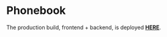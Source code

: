 # Phonebook

The production build, frontend + backend, is deployed **[HERE](https://phonebook-be-ssf2.onrender.com)**.
